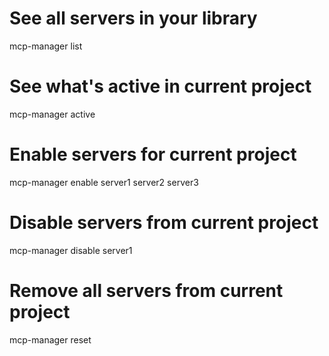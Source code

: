 # See all servers in your library
mcp-manager list

# See what's active in current project
mcp-manager active

# Enable servers for current project
mcp-manager enable server1 server2 server3

# Disable servers from current project
mcp-manager disable server1

# Remove all servers from current project
mcp-manager reset
